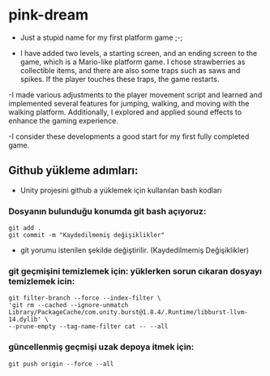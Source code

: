 # pink-dream
- Just a stupid name for my first platform game ;-;

- I have added two levels, a starting screen, and an ending screen to the game, which is a Mario-like platform game. I chose strawberries as collectible items, and there are also some traps such as saws and spikes. If the player touches these traps, the game restarts.

-I made various adjustments to the player movement script and learned and implemented several features for jumping, walking, and moving with the walking platform. Additionally, I explored and applied sound effects to enhance the gaming experience.

-I consider these developments a good start for my first fully completed game.

## Github yükleme adımları: 
- Unity projesini github a yüklemek için kullanılan bash kodları
### Dosyanın bulunduğu konumda git bash açıyoruz:
```
git add .
git commit -m "Kaydedilmemiş değişiklikler"
```
- git yorumu istenilen şekilde değiştirilir. (Kaydedilmemiş Değişiklikler)

### git geçmişini temizlemek için: yüklerken sorun cıkaran dosyayı temizlemek icin:

```
git filter-branch --force --index-filter \
'git rm --cached --ignore-unmatch Library/PackageCache/com.unity.burst@1.8.4/.Runtime/libburst-llvm-14.dylib' \
--prune-empty --tag-name-filter cat -- --all
```

### güncellenmiş geçmişi uzak depoya itmek için:

```
git push origin --force --all
```

